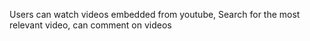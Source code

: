 Users can watch videos embedded from youtube,
Search for the most relevant video,
can comment on videos
